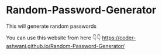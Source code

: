 # Random-Password-Generator
This will generate random passwords


You can use this website from here 👇👇
https://coder-ashwani.github.io/Random-Password-Generator/
